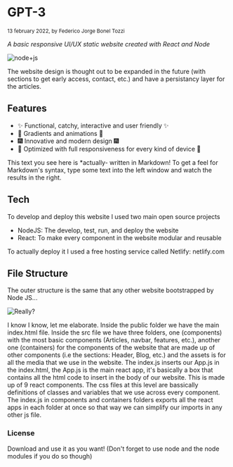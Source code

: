 # GPT-3
<sub>13 february 2022, by Federico Jorge Bonel Tozzi</sub>

_A basic responsive UI/UX static website created with React and Node_

![node+js](https://miro.medium.com/max/1040/1*q5Tn2FkQ6Q99DrMVxGeHpw.png)

The website design is thought out to be expanded in the future (with sections to get early access, contact, etc.) and have a persistancy layer for the articles.


## Features

- ✨ Functional, catchy, interactive and user friendly ✨
- 🌈 Gradients and animations 🌈 
- 🎆 Innovative and modern design 🎆
- 📱 Optimized with full responsiveness for every kind of device 📱

This text you see here is *actually- written in Markdown! To get a feel
for Markdown's syntax, type some text into the left window and
watch the results in the right.

## Tech

To develop and deploy this website I used two main open source projects

- NodeJS: The develop, test, run, and deploy the website
- React: To make every component in the website modular and reusable

To actually deploy it I used a free hosting service called Netlify: netlify.com

## File Structure

The outer structure is the same that any other website bootstrapped by Node JS...

![Really?](https://c.tenor.com/kT9luj_7U94AAAAd/willy-wonka.gif)


I know I know, let me elaborate.
Inside the public folder we have the main index.html file.
Inside the src file we have three folders, one (components) with the most basic components (Articles, navbar, features, etc.), another one (containers) for the components of the website that are made up of other components (i.e the sections: Header, Blog, etc.) and the assets is for all the media that we use in the website.
The index.js inserts our App.js in the index.html, the App.js is the main react app, it's basically a box that contains all the html code to insert in the body of our website. This is made up of 9 react components. The css files at this level are bassically definitions of classes and variables that we use across every component. 
The index.js in components and containers folders exports all the react apps in each folder at once so that way we can simplify our imports in any other js file.

### License

Download and use it as you want! (Don't forget to use node and the node modules if you do so though)

